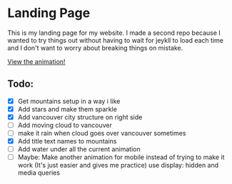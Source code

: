 # Landing Page

This is my landing page for my website. I made a second repo because I wanted to try things out without having to wait for jeykll to load each time and I don't want to worry about breaking things on mistake.

[View the animation!](https://mcraealex.github.io/VancouverCSS)

## Todo:

- [x] Get mountains setup in a way i like
- [x] Add stars and make them sparkle
- [x] Add vancouver city structure on right side
- [ ] Add moving cloud to vancouver
- [ ] make it rain when cloud goes over vancouver sometimes
- [x] Add title text names to mountains
- [ ] Add water under all the current animation
- [ ] Maybe: Make another animation for mobile instead of trying to make it work (It's just easier and gives me practice) use display: hidden and media queries 
